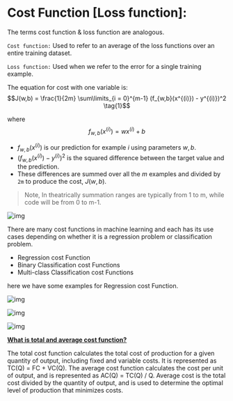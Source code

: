 # Cost Function [Loss function]:
The terms cost function & loss function are analogous.

```Cost function:``` Used to refer to an average of the loss functions over an entire training dataset.

```Loss function:``` Used when we refer to the error for a single training example.


The equation for cost with one variable is:
  $$J(w,b) = \frac{1}{2m} \sum\limits_{i = 0}^{m-1} (f_{w,b}(x^{(i)}) - y^{(i)})^2 \tag{1}$$ 
 
where 
  $$f_{w,b}(x^{(i)}) = wx^{(i)} + b \tag{2}$$
  
- $f_{w,b}(x^{(i)})$ is our prediction for example $i$ using parameters $w,b$.  
- $(f_{w,b}(x^{(i)}) -y^{(i)})^2$ is the squared difference between the target value and the prediction.   
- These differences are summed over all the $m$ examples and divided by `2m` to produce the cost, $J(w,b)$.  
>Note, In theatrically summation ranges are typically from 1 to m, while code will be from 0 to m-1.

![img](imgs/CostFunction/CostFunction.png)

There are many cost functions in machine learning and each has its use cases depending on whether it is a regression problem or classification problem.
- Regression cost Function
- Binary Classification cost Functions
- Multi-class Classification cost Functions

here we have some examples for Regression cost Function.

![img](imgs/CostFunction/CostFunctionExample1.png)

![img](imgs/CostFunction/CostFunctionExample2.png)

![img](imgs/CostFunction/CostFunctionExample3.png)

[**What is total and average cost function?**](https://www.analyticsvidhya.com/blog/2021/02/cost-function-is-no-rocket-science/)

The total cost function calculates the total cost of production for a given quantity of output, including fixed and variable costs. It is represented as TC(Q) = FC + VC(Q). The average cost function calculates the cost per unit of output, and is represented as AC(Q) = TC(Q) / Q. Average cost is the total cost divided by the quantity of output, and is used to determine the optimal level of production that minimizes costs.
